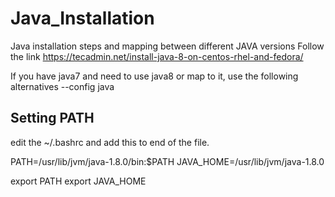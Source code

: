 # Java_Installation
Java installation steps and mapping between different JAVA versions
Follow the link
https://tecadmin.net/install-java-8-on-centos-rhel-and-fedora/

If you have java7 and need to use java8 or map to it, use the following
alternatives --config java


## Setting PATH
edit the ~/.bashrc and add this to end of the file.

PATH=/usr/lib/jvm/java-1.8.0/bin:$PATH
JAVA_HOME=/usr/lib/jvm/java-1.8.0

export PATH
export JAVA_HOME
